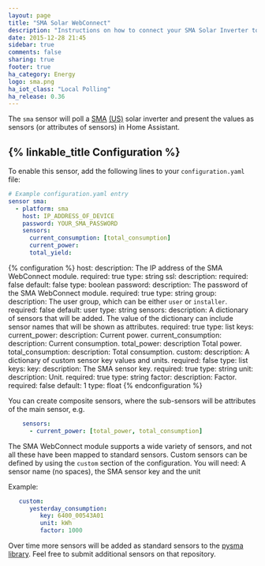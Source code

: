 ```yaml
---
layout: page
title: "SMA Solar WebConnect"
description: "Instructions on how to connect your SMA Solar Inverter to Home Assistant."
date: 2015-12-28 21:45
sidebar: true
comments: false
sharing: true
footer: true
ha_category: Energy
logo: sma.png
ha_iot_class: "Local Polling"
ha_release: 0.36
---
```


The `sma` sensor will poll a [SMA](http://www.sma-solar.com/) [(US)](http://www.sma-america.com/) solar inverter and present the values as sensors (or attributes of sensors) in Home Assistant.

## {% linkable_title Configuration %}

To enable this sensor, add the following lines to your `configuration.yaml` file:

```yaml
# Example configuration.yaml entry
sensor sma:
  - platform: sma
    host: IP_ADDRESS_OF_DEVICE
    password: YOUR_SMA_PASSWORD
    sensors:
      current_consumption: [total_consumption]
      current_power:
      total_yield:
```

{% configuration %}
host:
  description: The IP address of the SMA WebConnect module.
  required: true
  type: string
ssl:
  description:
  required: false
  default: false
  type: boolean
password:
  description: The password of the SMA WebConnect module.
  required: true
  type: string
group:
  description: The user group, which can be either `user` or `installer`.
  required: false
  default: user
  type: string
sensors:
  description: A dictionary of sensors that will be added. The value of the dictionary can include sensor names that will be shown as attributes.
  required: true
  type: list
  keys:
    current_power:
      description: Current power.
    current_consumption:
      description: Current consumption.
    total_power:
      description Total power.
    total_consumption:
      description: Total consumption.
custom:
  description: A dictionary of custom sensor key values and units.
  required: false
  type: list
  keys:
    key:
      description: The SMA sensor key.
      required: true
      type: string
    unit:
      description: Unit.
      required: true
      type: string
    factor:
      description: Factor.
      required: false
      default: 1
      type: float
{% endconfiguration %}

You can create composite sensors, where the sub-sensors will be attributes of the main sensor, e.g.

```yaml
    sensors:
      - current_power: [total_power, total_consumption]
```

The SMA WebConnect module supports a wide variety of sensors, and not all these have been mapped to standard sensors. Custom sensors can be defined by using the `custom` section of the configuration. You will need: A sensor name (no spaces), the SMA sensor key and the unit

Example:

```yaml
   custom:
      yesterday_consumption:
         key: 6400_00543A01
         unit: kWh
         factor: 1000
```

Over time more sensors will be added as standard sensors to the [pysma library](https://github.com/kellerza/pysma/blob/master/pysma/__init__.py#L18). Feel free to submit additional sensors on that repository.
